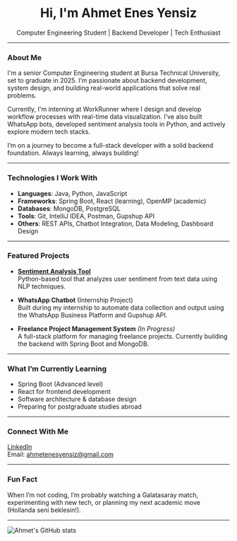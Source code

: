 <h1 align="center">Hi, I'm Ahmet Enes Yensiz</h1>
<p align="center">Computer Engineering Student | Backend Developer | Tech Enthusiast</p>

---

### About Me

I'm a senior Computer Engineering student at Bursa Technical University, set to graduate in 2025. I’m passionate about backend development, system design, and building real-world applications that solve real problems.

Currently, I'm interning at WorkRunner where I design and develop workflow processes with real-time data visualization. I’ve also built WhatsApp bots, developed sentiment analysis tools in Python, and actively explore modern tech stacks.

I’m on a journey to become a full-stack developer with a solid backend foundation. Always learning, always building!

---

### Technologies I Work With

- **Languages**: Java, Python, JavaScript
- **Frameworks**: Spring Boot, React (learning), OpenMP (academic)
- **Databases**: MongoDB, PostgreSQL
- **Tools**: Git, IntelliJ IDEA, Postman, Gupshup API
- **Others**: REST APIs, Chatbot Integration, Data Modeling, Dashboard Design

---

### Featured Projects

- [**Sentiment Analysis Tool**](https://github.com/Ahmetenesyensiz/SentimentalAnalysis)  
  Python-based tool that analyzes user sentiment from text data using NLP techniques.

- **WhatsApp Chatbot** (Internship Project)  
  Built during my internship to automate data collection and output using the WhatsApp Business Platform and Gupshup API.

- **Freelance Project Management System** *(In Progress)*  
  A full-stack platform for managing freelance projects. Currently building the backend with Spring Boot and MongoDB.

---

### What I’m Currently Learning

- Spring Boot (Advanced level)
- React for frontend development
- Software architecture & database design
- Preparing for postgraduate studies abroad

---

### Connect With Me

[LinkedIn](https://www.linkedin.com/in/ahmetenesyensiz)  
Email: ahmetenesyensiz@gmail.com

---

### Fun Fact

When I’m not coding, I’m probably watching a Galatasaray match, experimenting with new tech, or planning my next academic move (Hollanda seni beklesin!).

---

![Ahmet's GitHub stats](https://github-readme-stats.vercel.app/api?username=Ahmetenesyensiz&show_icons=true&theme=radical)
